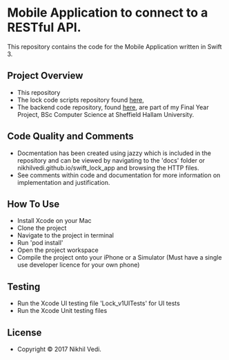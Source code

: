 # Mobile Application to connect to a RESTful API. 

This repository contains the code for the Mobile Application written in Swift 3. 

## Project Overview

* This repository
* The lock code scripts repository found [here](https://github.com/Nikhilvedi/lock-code-scripts),
* The backend code repository, found [here](https://github.com/Nikhilvedi/Lock_REST_API),
are part of my Final Year Project, BSc Computer Science at Sheffield Hallam University.  

## Code Quality and Comments

* Docmentation has been created using jazzy which is included in the repository and can be viewed by navigating to the 'docs' folder or nikhilvedi.github.io/swift_lock_app and browsing the HTTP files. 
* See comments within code and documentation for more information on implementation and justification.

## How To Use

* Install Xcode on your Mac
* Clone the project
* Navigate to the project in terminal 
* Run 'pod install'
* Open the project workspace
* Compile the project onto your iPhone or a Simulator (Must have a single use developer licence for your own phone)

## Testing 

* Run the Xcode UI testing file 'Lock_v1UITests' for UI tests 
* Run the Xcode Unit testing files 



## License

- Copyright © 2017 Nikhil Vedi.
